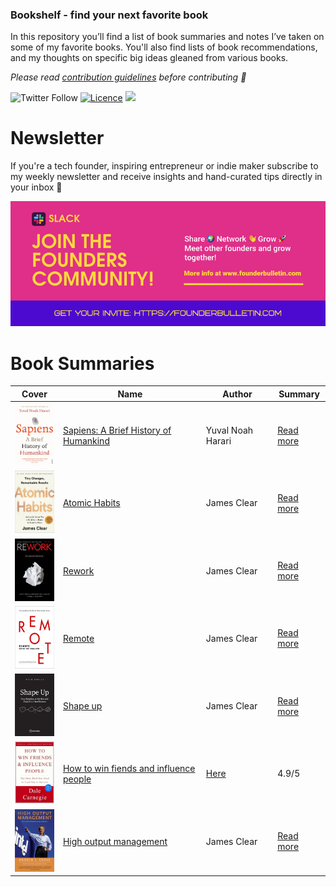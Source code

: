 ### Bookshelf - find your next favorite book 

In this repository you’ll find a list of book summaries and notes I’ve taken on some of my favorite books. You'll also find lists of book recommendations, and my thoughts on specific big ideas gleaned from various books.

*Please read [contribution guidelines](CONTRIBUTING.md) before contributing 💜*

![Twitter Follow](https://img.shields.io/twitter/follow/mlabouardy?style=for-the-badge) [![Licence](https://img.shields.io/github/license/Ileriayo/markdown-badges?style=for-the-badge)](./LICENSE) 
<img src="https://img.shields.io/badge/Slack-4A154B?style=for-the-badge&logo=slack&logoColor=white" />

# Newsletter

If you're a tech founder, inspiring entrepreneur or indie maker subscribe to my weekly newsletter and receive insights and hand-curated tips directly in your inbox 📨

<img src="assets/img/slack.png">

# Book Summaries

| Cover                                                                             | Name                                                                                                               | Author                   | Summary |
| --------------------------------------------------------------------------------- | ------------------------------------------------------------------------------------------------------------------ | ------------------------ | ------- |
| <img src="assets/img/sapiens.jpeg" height="100px">                                | [Sapiens: A Brief History of Humankind](https://www.amazon.com/Sapiens-Humankind-Yuval-Noah-Harari/dp/0062316095)  | Yuval Noah Harari  | [Read more](books/sapiens.md)       | 4.9/5   |
| <img src="assets/img/atomic_habits.jpeg" height="100px">                          | [Atomic Habits](https://www.amazon.com/Sapiens-Humankind-Yuval-Noah-Harari/dp/0062316095)                          | James Clear  |  [Read more](books/sapiens.md)  |
| <img src="assets/img/rework.jpeg" height="100px">                                 | [Rework](https://www.amazon.com/Sapiens-Humankind-Yuval-Noah-Harari/dp/0062316095)                                 | James Clear  |  [Read more](books/sapiens.md)  |
| <img src="assets/img/remote.jpeg" height="100px">                                 | [Remote](https://www.amazon.com/Sapiens-Humankind-Yuval-Noah-Harari/dp/0062316095)                                 | James Clear  |  [Read more](books/sapiens.md)  |
| <img src="assets/img/shape_up.png" height="100px">                                | [Shape up](https://www.amazon.com/Sapiens-Humankind-Yuval-Noah-Harari/dp/0062316095)                              | James Clear  |  [Read more](books/sapiens.md)  |
| <img src="assets/img/how_to_win_friends_and_influence_people.jpg" height="100px"> | [How to win fiends and influence people](https://www.amazon.com/Sapiens-Humankind-Yuval-Noah-Harari/dp/0062316095) | [Here](books/sapiens.md) | 4.9/5   |
| <img src="assets/img/high_output_management.jpeg" height="100px">                 | [High output management](https://www.amazon.com/Sapiens-Humankind-Yuval-Noah-Harari/dp/0062316095)                 | James Clear  |  [Read more](books/sapiens.md)  |